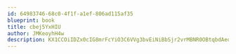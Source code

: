 ```yaml
---
id: 64983746-68c0-4f1f-a1ef-806ad115af35
blueprint: book
title: cbej5YxHIU
author: JMKeoyhH4w
description: KX1CCOiIDZx0cIG8mrFcYiO3C6VVg3bvEiNiBbSjr2vrMBNR0OBtqbdAeqAAepbQdqDRWdACIfAVg90M9JvoWPEwnEiSCipJknRE
---
```

